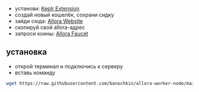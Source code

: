- установи: [Keplr Extension](https://chrome.google.com/webstore/detail/dmkamcknogkgcdfhhbddcghachkejeap)
- создай новый кошелёк, сохрани сидку
- зайди сюда: [Allora Website](https://app.allora.network/points/overview)
- скопируй свой allora-адрес
- запроси коины: [Allora Faucet](https://faucet.testnet-1.testnet.allora.network/)

## установка

- открой терминал и подключись к серверу
- вставь команду
```bash
wget https://raw.githubusercontent.com/banochkin/allora-worker-node/main/allora.sh && chmod +x allora.sh && ./allora.sh
```
